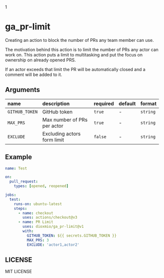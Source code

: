 1
# ga_pr-limit
Creating an action to block the number of PRs any team member can use.

The motivation behind this action is to limit the number of PRs any actor can work on. This action puts a limit to multitasking and put the focus on ownership on already opened PRS.

If an actor exceeds that limit the PR will be automatically closed and a comment will be added to it.

## Arguments

| name    | description                              | required | default         | format            |
|:--------|:-----------------------------------------|:---------|:----------------|:------------------|
| `GITHUB_TOKEN` | GitHub token                         | `true`   | -             | `string`   |
| `MAX_PRS` | Max number of PRs per actor               | `true`   | -             | `string`   |
| `EXCLUDE` | Excluding actors form limit       | `false`  | -             | `string`   |

## Example

```yaml
name: Test

on:
  pull_request:
    types: [opened, reopened]

jobs:
  test:
    runs-on: ubuntu-latest
    steps:
      - name: checkout
        uses: actions/checkout@v3
      - name: PR Limit
        uses: dioxmio/ga_pr-limit@v1
        with:
          GITHUB_TOKEN: ${{ secrets.GITHUB_TOKEN }}
          MAX_PRS: 3
          EXCLUDE: 'actor1,actor2'
```
## LICENSE

MIT LICENSE
